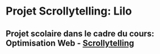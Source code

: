 # Projet Scrollytelling: Lilo
## Projet scolaire dans le cadre du cours: Optimisation Web - [Scrollytelling](https://tim-montmorency.com/timdoc/582-424MO/projet-scrollytelling/)
